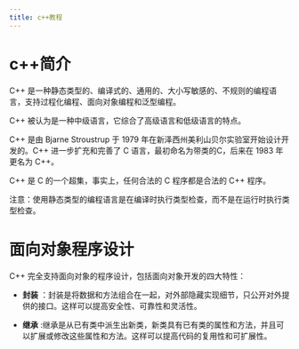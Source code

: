 ```yaml
---
title: c++教程
---
```


# c++简介

C++ 是一种静态类型的、编译式的、通用的、大小写敏感的、不规则的编程语言，支持过程化编程、面向对象编程和泛型编程。

C++ 被认为是一种中级语言，它综合了高级语言和低级语言的特点。

C++ 是由 Bjarne Stroustrup 于 1979 年在新泽西州美利山贝尔实验室开始设计开发的。C++ 进一步扩充和完善了 C 语言，最初命名为带类的C，后来在 1983 年更名为 C++。

C++ 是 C 的一个超集，事实上，任何合法的 C 程序都是合法的 C++ 程序。

注意：使用静态类型的编程语言是在编译时执行类型检查，而不是在运行时执行类型检查。

# 面向对象程序设计

C++ 完全支持面向对象的程序设计，包括面向对象开发的四大特性：

- **封装** ：封装是将数据和方法组合在一起，对外部隐藏实现细节，只公开对外提供的接口。这样可以提高安全性、可靠性和灵活性。

- **继承** :继承是从已有类中派生出新类，新类具有已有类的属性和方法，并且可以扩展或修改这些属性和方法。这样可以提高代码的复用性和可扩展性。
